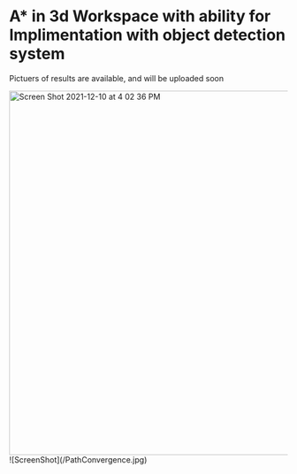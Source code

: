 # A* in 3d Workspace with ability for Implimentation with object detection system
Pictuers of results are available, and will be uploaded soon


<img width="659" alt="Screen Shot 2021-12-10 at 4 02 36 PM" src="https://user-images.githubusercontent.com/78547768/145647161-80a52aaf-8acd-4b18-a812-4567e9552eb4.png">
![ScreenShot](/PathConvergence.jpg)
